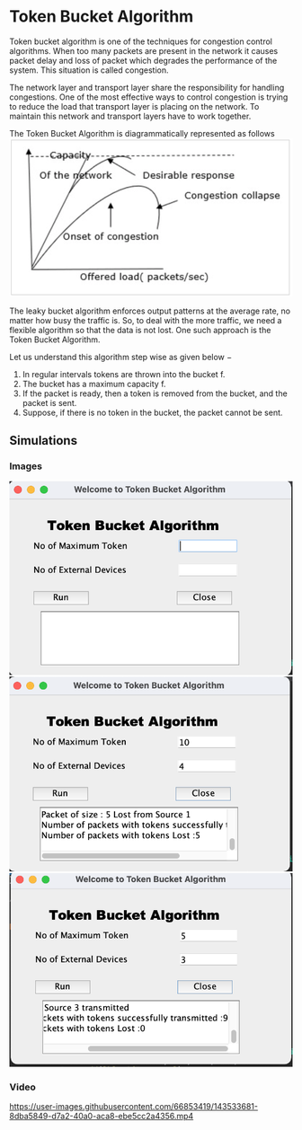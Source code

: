 # Token Bucket Algorithm
Token bucket algorithm is one of the techniques for congestion control algorithms. When too many packets are present in the network it causes packet delay and loss of packet which degrades the performance of the system. This situation is called congestion.

The network layer and transport layer share the responsibility for handling congestions. One of the most effective ways to control congestion is trying to reduce the load that transport layer is placing on the network. To maintain this network and transport layers have to work together.

The Token Bucket Algorithm is diagrammatically represented as follows
![Token Bucket Algorithm](./Images/fig.png)

The leaky bucket algorithm enforces output patterns at the average rate, no matter how busy the traffic is. So, to deal with the more traffic, we need a flexible algorithm so that the data is not lost. One such approach is the Token Bucket Algorithm.

Let us understand this algorithm step wise as given below −
1. In regular intervals tokens are thrown into the bucket f.
2. The bucket has a maximum capacity f.
3. If the packet is ready, then a token is removed from the bucket, and the packet is sent.
4. Suppose, if there is no token in the bucket, the packet cannot be sent.

## Simulations
### Images
![GUI Simulation](./Images/simulation3.png)
![Working Simulation Showing transmission of packets of data](./Images/simulation1.png)
![Working Simulation Showing the final Output of data transmission](./Images/simulation2.png)


### Video


https://user-images.githubusercontent.com/66853419/143533681-8dba5849-d7a2-40a0-aca8-ebe5cc2a4356.mp4






